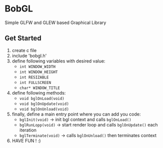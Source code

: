 # BobGL

Simple GLFW and GLEW based Graphical Library

## Get Started

1. create c file
2. include 'bobgl.h'
3. define following variables with desired value:
    * `int WINDOW_WIDTH`
    * `int WINDOW_HEIGHT`
    * `int RESIZABLE`
    * `int FULLSCREEN`
    * `char* WINDOW_TITLE`
4. define following methods:
    * `void bglOnLoad(void)`
    * `void bglOnUpdate(void)`
    * `void bglOnUnload(void)`
5. finally, define a main entry point where you can add you code:
    * `bglInit(void)` -> init bgl context and calls `bglOnLoad()`
    * `bglRunLopp(void)` -> start render loop and calls `bglOnUpdate()` each
        iteration
    * `bglTerminate(void)` -> calls `bglOnUnload()` then terminates context
6. HAVE FUN !
    :)
